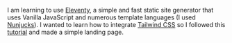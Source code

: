 I am learning to use [Eleventy](https://www.11ty.dev/), a simple and fast static site generator that uses Vanilla JavaScript and numerous template languages (I used [Nunjucks](https://mozilla.github.io/nunjucks/)).
I wanted to learn how to integrate [Tailwind CSS](https://tailwindcss.com/) so I followed this [tutorial](https://www.youtube.com/watch?v=VcW3T9EOo5M) and made a simple landing page.
